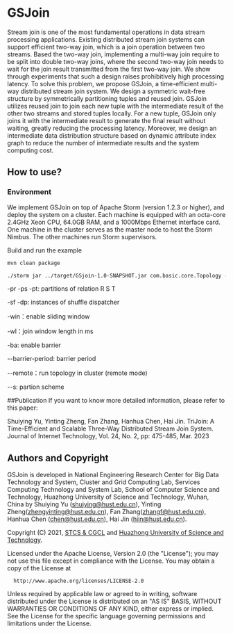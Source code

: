 # GSJoin

Stream join is one of the most fundamental operations in data stream processing applications. Existing distributed stream join systems can support efficient two-way join, which is a join operation between two streams. Based the two-way join, implementing a multi-way join require to be split into double two-way joins, where the second two-way join needs to wait for the join result transmitted from the first two-way join. We show through experiments that such a design raises prohibitively high processing latency. To solve this problem, we propose GSJoin, a time-efficient multi-way distributed stream join system. We design a symmetric wait-free structure by symmetrically partitioning tuples and reused join. GSJoin utilizes reused join to join each new tuple with the intermediate result of the other two streams and stored tuples locally. For a new tuple, GSJoin only joins it with the intermediate result to generate the final result without waiting, greatly reducing the processing latency. Moreover, we design an intermediate data distribution structure based on dynamic attribute index graph to reduce the number of intermediate results and the system computing cost.

## How to use?

### Environment

We implement GSJoin on top of Apache Storm (version 1.2.3 or higher), and deploy the system on a cluster. Each machine is equipped with an octa-core 2.4GHz Xeon CPU, 64.0GB RAM, and a 1000Mbps Ethernet interface card. One machine in the cluster serves as the master node to host the Storm Nimbus. The other machines run Storm supervisors.

Build and run the example

```txt
mvn clean package

./storm jar ../target/GSjoin-1.0-SNAPSHOT.jar com.basic.core.Topology -n 90 -pr 45 -ps 45 -pt 45 -sf 8 -dp 8 -win -wl 2000 --remote --s random
```

-pr -ps  -pt: partitions of relation R S T

-sf -dp: instances of shuffle dispatcher

-win：enable sliding window

-wl：join window length in ms  

-ba: enable barrier  

--barrier-period: barrier period

--remote：run topology in cluster (remote mode)

--s: partion scheme


##Publication
If you want to know more detailed information, please refer to this paper:

Shuiying Yu, Yinting Zheng, Fan Zhang, Hanhua Chen, Hai Jin. TriJoin: A Time-Efficient and Scalable Three-Way Distributed Stream
Join System. Journal of Internet Technology, Vol. 24, No. 2, pp: 475-485, Mar. 2023

## Authors and Copyright

GSJoin is developed in National Engineering Research Center for Big Data Technology and System, Cluster and Grid Computing Lab, Services Computing Technology and System Lab, School of Computer Science and Technology, Huazhong University of Science and Technology, Wuhan, China by Shuiying Yu (shuiying@hust.edu.cn), Yinting Zheng(zhengyinting@hust.edu.cn), Fan Zhang(zhangf@hust.edu.cn), Hanhua Chen (chen@hust.edu.cn), Hai Jin (hjin@hust.edu.cn).

Copyright (C) 2021, [STCS & CGCL](http://grid.hust.edu.cn/) and [Huazhong University of Science and Technology](https://www.hust.edu.cn/).

Licensed under the Apache License, Version 2.0 (the "License"); you may not use this file except in compliance with the License. You may obtain a copy of the License at

```
  http://www.apache.org/licenses/LICENSE-2.0
```
Unless required by applicable law or agreed to in writing, software distributed under the License is distributed on an "AS IS" BASIS, WITHOUT WARRANTIES OR CONDITIONS OF ANY KIND, either express or implied. See the License for the specific language governing permissions and limitations under the License.
